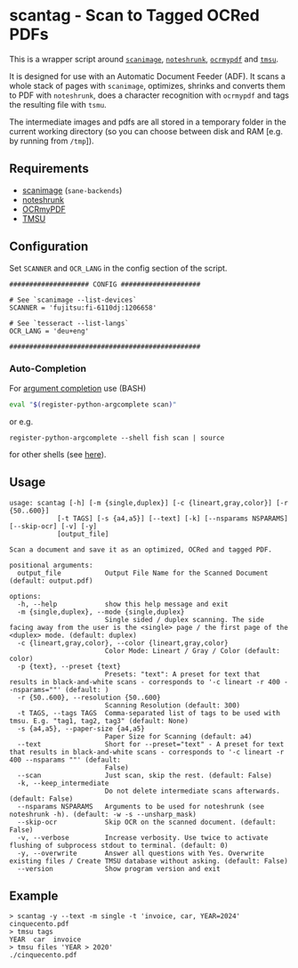 # scantag - Scan to Tagged OCRed PDFs

This is a wrapper script around [`scanimage`][scanimage], [`noteshrunk`][noteshrunk], [`ocrmypdf`][ocrmypdf] and [`tmsu`][TMSU].

It is designed for use with an Automatic Document Feeder (ADF).
It scans a whole stack of pages with `scanimage`, optimizes, shrinks and converts them to PDF with `noteshrunk`, does a character recognition with `ocrmypdf` and tags the resulting file with `tsmu`.

The intermediate images and pdfs are all stored in a temporary folder in the current working directory (so you can choose between disk and RAM [e.g. by running from `/tmp`]).


## Requirements

- [scanimage][scanimage] (`sane-backends`)
- [noteshrunk][noteshrunk]
- [OCRmyPDF][ocrmypdf]
- [TMSU][TMSU]

## Configuration

Set `SCANNER` and `OCR_LANG` in the config section of the script.

```
#################### CONFIG ####################

# See `scanimage --list-devices`
SCANNER = 'fujitsu:fi-6110dj:1206658'

# See `tesseract --list-langs`
OCR_LANG = 'deu+eng'

################################################
```

### Auto-Completion

For [argument completion](https://pypi.org/project/argcomplete/) use (BASH)
```bash
eval "$(register-python-argcomplete scan)"
```

or e.g.

```fish
register-python-argcomplete --shell fish scan | source
```

for other shells (see [here](https://github.com/kislyuk/argcomplete/tree/develop/contrib)).

## Usage

```
usage: scantag [-h] [-m {single,duplex}] [-c {lineart,gray,color}] [-r {50..600}]
            [-t TAGS] [-s {a4,a5}] [--text] [-k] [--nsparams NSPARAMS] [--skip-ocr] [-v] [-y]
            [output_file]

Scan a document and save it as an optimized, OCRed and tagged PDF.

positional arguments:
  output_file           Output File Name for the Scanned Document (default: output.pdf)

options:
  -h, --help            show this help message and exit
  -m {single,duplex}, --mode {single,duplex}
                        Single sided / duplex scanning. The side facing away from the user is the <single> page / the first page of the <duplex> mode. (default: duplex)
  -c {lineart,gray,color}, --color {lineart,gray,color}
                        Color Mode: Lineart / Gray / Color (default: color)
  -p {text}, --preset {text}
                        Presets: "text": A preset for text that results in black-and-white scans - corresponds to '-c lineart -r 400 --nsparams=""' (default: )
  -r {50..600}, --resolution {50..600}
                        Scanning Resolution (default: 300)
  -t TAGS, --tags TAGS  Comma-separated list of tags to be used with tmsu. E.g. "tag1, tag2, tag3" (default: None)
  -s {a4,a5}, --paper-size {a4,a5}
                        Paper Size for Scanning (default: a4)
  --text                Short for --preset="text" - A preset for text that results in black-and-white scans - corresponds to '-c lineart -r 400 --nsparams ""' (default:
                        False)
  --scan                Just scan, skip the rest. (default: False)
  -k, --keep_intermediate
                        Do not delete intermediate scans afterwards. (default: False)
  --nsparams NSPARAMS   Arguments to be used for noteshrunk (see noteshrunk -h). (default: -w -s --unsharp_mask)
  --skip-ocr            Skip OCR on the scanned document. (default: False)
  -v, --verbose         Increase verbosity. Use twice to activate flushing of subprocess stdout to terminal. (default: 0)
  -y, --overwrite       Answer all questions with Yes. Overwrite existing files / Create TMSU database without asking. (default: False)
  --version             Show program version and exit
```

## Example

```fish
> scantag -y --text -m single -t 'invoice, car, YEAR=2024' cinquecento.pdf
> tmsu tags
YEAR  car  invoice
> tmsu files 'YEAR > 2020'
./cinquecento.pdf
```

[scanimage]: http://www.sane-project.org/man/scanimage.1.html
[noteshrunk]: https://github.com/suuuehgi/noteshrunk
[ocrmypdf]: https://github.com/ocrmypdf/OCRmyPDF
[TMSU]: https://github.com/oniony/TMSU
